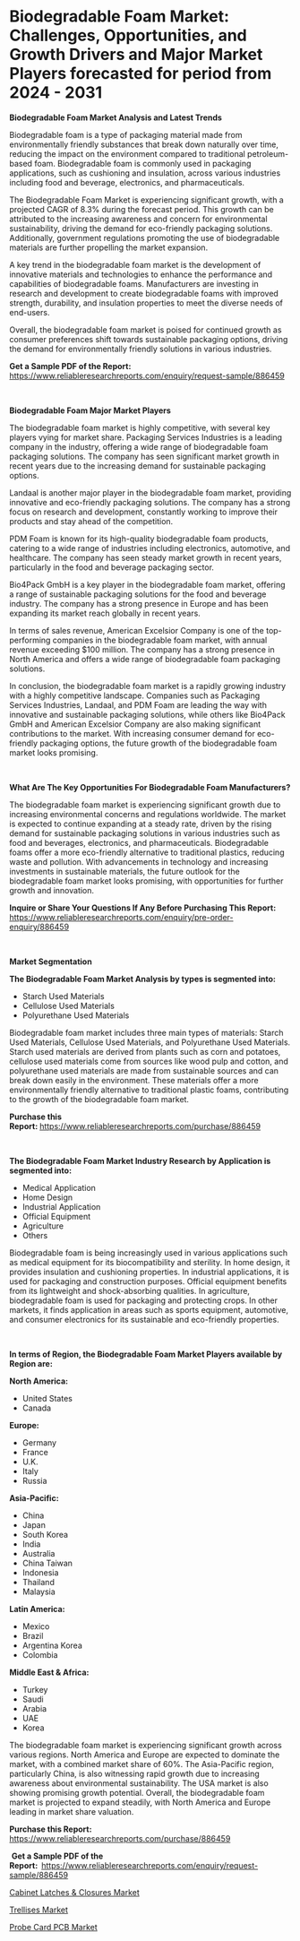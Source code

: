 <p><h1>Biodegradable Foam Market: Challenges, Opportunities, and Growth Drivers and Major Market Players forecasted for period from 2024 - 2031</h1></p><p><strong>Biodegradable Foam Market Analysis and Latest Trends</strong></p>
<p><p>Biodegradable foam is a type of packaging material made from environmentally friendly substances that break down naturally over time, reducing the impact on the environment compared to traditional petroleum-based foam. Biodegradable foam is commonly used in packaging applications, such as cushioning and insulation, across various industries including food and beverage, electronics, and pharmaceuticals.</p><p>The Biodegradable Foam Market is experiencing significant growth, with a projected CAGR of 8.3% during the forecast period. This growth can be attributed to the increasing awareness and concern for environmental sustainability, driving the demand for eco-friendly packaging solutions. Additionally, government regulations promoting the use of biodegradable materials are further propelling the market expansion.</p><p>A key trend in the biodegradable foam market is the development of innovative materials and technologies to enhance the performance and capabilities of biodegradable foams. Manufacturers are investing in research and development to create biodegradable foams with improved strength, durability, and insulation properties to meet the diverse needs of end-users.</p><p>Overall, the biodegradable foam market is poised for continued growth as consumer preferences shift towards sustainable packaging options, driving the demand for environmentally friendly solutions in various industries.</p></p>
<p><strong>Get a Sample PDF of the Report:&nbsp;</strong> <a href="https://www.reliableresearchreports.com/enquiry/request-sample/886459">https://www.reliableresearchreports.com/enquiry/request-sample/886459</a></p>
<p>&nbsp;</p>
<p><strong>Biodegradable Foam Major Market Players</strong></p>
<p><p>The biodegradable foam market is highly competitive, with several key players vying for market share. Packaging Services Industries is a leading company in the industry, offering a wide range of biodegradable foam packaging solutions. The company has seen significant market growth in recent years due to the increasing demand for sustainable packaging options. </p><p>Landaal is another major player in the biodegradable foam market, providing innovative and eco-friendly packaging solutions. The company has a strong focus on research and development, constantly working to improve their products and stay ahead of the competition. </p><p>PDM Foam is known for its high-quality biodegradable foam products, catering to a wide range of industries including electronics, automotive, and healthcare. The company has seen steady market growth in recent years, particularly in the food and beverage packaging sector. </p><p>Bio4Pack GmbH is a key player in the biodegradable foam market, offering a range of sustainable packaging solutions for the food and beverage industry. The company has a strong presence in Europe and has been expanding its market reach globally in recent years.</p><p>In terms of sales revenue, American Excelsior Company is one of the top-performing companies in the biodegradable foam market, with annual revenue exceeding $100 million. The company has a strong presence in North America and offers a wide range of biodegradable foam packaging solutions.</p><p>In conclusion, the biodegradable foam market is a rapidly growing industry with a highly competitive landscape. Companies such as Packaging Services Industries, Landaal, and PDM Foam are leading the way with innovative and sustainable packaging solutions, while others like Bio4Pack GmbH and American Excelsior Company are also making significant contributions to the market. With increasing consumer demand for eco-friendly packaging options, the future growth of the biodegradable foam market looks promising.</p></p>
<p>&nbsp;</p>
<p><strong>What Are The Key Opportunities For Biodegradable Foam Manufacturers?</strong></p>
<p><p>The biodegradable foam market is experiencing significant growth due to increasing environmental concerns and regulations worldwide. The market is expected to continue expanding at a steady rate, driven by the rising demand for sustainable packaging solutions in various industries such as food and beverages, electronics, and pharmaceuticals. Biodegradable foams offer a more eco-friendly alternative to traditional plastics, reducing waste and pollution. With advancements in technology and increasing investments in sustainable materials, the future outlook for the biodegradable foam market looks promising, with opportunities for further growth and innovation.</p></p>
<p><strong>Inquire or Share Your Questions If Any Before Purchasing This Report:</strong> <a href="https://www.reliableresearchreports.com/enquiry/pre-order-enquiry/886459">https://www.reliableresearchreports.com/enquiry/pre-order-enquiry/886459</a></p>
<p>&nbsp;</p>
<p><strong>Market Segmentation</strong></p>
<p><strong>The Biodegradable Foam Market Analysis by types is segmented into:</strong></p>
<p><ul><li>Starch Used Materials</li><li>Cellulose Used Materials</li><li>Polyurethane Used Materials</li></ul></p>
<p><p>Biodegradable foam market includes three main types of materials: Starch Used Materials, Cellulose Used Materials, and Polyurethane Used Materials. Starch used materials are derived from plants such as corn and potatoes, cellulose used materials come from sources like wood pulp and cotton, and polyurethane used materials are made from sustainable sources and can break down easily in the environment. These materials offer a more environmentally friendly alternative to traditional plastic foams, contributing to the growth of the biodegradable foam market.</p></p>
<p><strong>Purchase this Report:&nbsp;</strong><a href="https://www.reliableresearchreports.com/purchase/886459">https://www.reliableresearchreports.com/purchase/886459</a></p>
<p>&nbsp;</p>
<p><strong>The Biodegradable Foam Market Industry Research by Application is segmented into:</strong></p>
<p><ul><li>Medical Application</li><li>Home Design</li><li>Industrial Application</li><li>Official Equipment</li><li>Agriculture</li><li>Others</li></ul></p>
<p><p>Biodegradable foam is being increasingly used in various applications such as medical equipment for its biocompatibility and sterility. In home design, it provides insulation and cushioning properties. In industrial applications, it is used for packaging and construction purposes. Official equipment benefits from its lightweight and shock-absorbing qualities. In agriculture, biodegradable foam is used for packaging and protecting crops. In other markets, it finds application in areas such as sports equipment, automotive, and consumer electronics for its sustainable and eco-friendly properties.</p></p>
<p>&nbsp;</p>
<p><strong>In terms of Region, the Biodegradable Foam Market Players available by Region are:</strong></p>
<p>
    <p> <strong> North America: </strong>
        <ul>
            <li>United States</li>
            <li>Canada</li>
        </ul>
        </p> 
    <p> <strong> Europe: </strong>
        <ul>
            <li>Germany</li>
            <li>France</li>
            <li>U.K.</li>
            <li>Italy</li>
            <li>Russia</li>
        </ul>
        </p> 
    <p> <strong> Asia-Pacific: </strong>
        <ul>
            <li>China</li>
            <li>Japan</li>
            <li>South Korea</li>
            <li>India</li>
            <li>Australia</li>
            <li>China Taiwan</li>
            <li>Indonesia</li>
            <li>Thailand</li>
            <li>Malaysia</li>
        </ul>
        </p> 
    <p> <strong> Latin America: </strong>
        <ul>
            <li>Mexico</li>
            <li>Brazil</li>
            <li>Argentina Korea</li>
            <li>Colombia</li>
        </ul>
        </p> 
    <p> <strong> Middle East & Africa: </strong>
        <ul>
            <li>Turkey</li>
            <li>Saudi</li>
            <li>Arabia</li>
            <li>UAE</li>
            <li>Korea</li>
        </ul>
    </p>
    </p>
<p><p>The biodegradable foam market is experiencing significant growth across various regions. North America and Europe are expected to dominate the market, with a combined market share of 60%. The Asia-Pacific region, particularly China, is also witnessing rapid growth due to increasing awareness about environmental sustainability. The USA market is also showing promising growth potential. Overall, the biodegradable foam market is projected to expand steadily, with North America and Europe leading in market share valuation.</p></p>
<p><strong>Purchase this Report: </strong><a href="https://www.reliableresearchreports.com/purchase/886459">https://www.reliableresearchreports.com/purchase/886459</a></p>
<p>&nbsp;<strong>Get a Sample PDF of the Report:&nbsp;&nbsp;</strong><a href="https://www.reliableresearchreports.com/enquiry/request-sample/886459">https://www.reliableresearchreports.com/enquiry/request-sample/886459</a></p>
<p><strong></strong></p>
<p><p><a href="https://view.publitas.com/reportprime-1/cabinet-latches-closures-market-with-the-goal-of-estimating-the-market-size-and-future-growth-potential-of-various-market-segments-based-on-component-applications-end-user-and-region/">Cabinet Latches & Closures Market</a></p><p><a href="https://github.com/Sinjinluong3e0awx2m195k76/Market-Research-Report-List-1/blob/main/trellises-market.md">Trellises Market</a></p><p><a href="https://view.publitas.com/reportprime-1/probe-card-pcb-market-size-furnishes-valuable-information-encompassing-market-share-market-trends-and-projections-spanning-from-2023-to-2030/">Probe Card PCB Market</a></p></p>